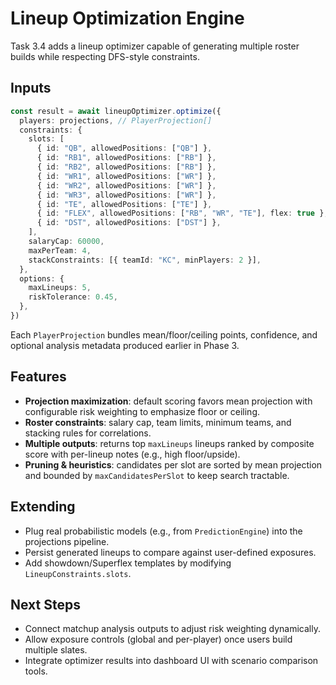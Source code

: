 # Lineup Optimization Engine

Task 3.4 adds a lineup optimizer capable of generating multiple roster builds while respecting DFS-style constraints.

## Inputs

```ts
const result = await lineupOptimizer.optimize({
  players: projections, // PlayerProjection[]
  constraints: {
    slots: [
      { id: "QB", allowedPositions: ["QB"] },
      { id: "RB1", allowedPositions: ["RB"] },
      { id: "RB2", allowedPositions: ["RB"] },
      { id: "WR1", allowedPositions: ["WR"] },
      { id: "WR2", allowedPositions: ["WR"] },
      { id: "WR3", allowedPositions: ["WR"] },
      { id: "TE", allowedPositions: ["TE"] },
      { id: "FLEX", allowedPositions: ["RB", "WR", "TE"], flex: true },
      { id: "DST", allowedPositions: ["DST"] },
    ],
    salaryCap: 60000,
    maxPerTeam: 4,
    stackConstraints: [{ teamId: "KC", minPlayers: 2 }],
  },
  options: {
    maxLineups: 5,
    riskTolerance: 0.45,
  },
})
```

Each `PlayerProjection` bundles mean/floor/ceiling points, confidence, and optional analysis metadata produced earlier in Phase 3.

## Features

- **Projection maximization**: default scoring favors mean projection with configurable risk weighting to emphasize floor or ceiling.
- **Roster constraints**: salary cap, team limits, minimum teams, and stacking rules for correlations.
- **Multiple outputs**: returns top `maxLineups` lineups ranked by composite score with per-lineup notes (e.g., high floor/upside).
- **Pruning & heuristics**: candidates per slot are sorted by mean projection and bounded by `maxCandidatesPerSlot` to keep search tractable.

## Extending

- Plug real probabilistic models (e.g., from `PredictionEngine`) into the projections pipeline.
- Persist generated lineups to compare against user-defined exposures.
- Add showdown/Superflex templates by modifying `LineupConstraints.slots`.

## Next Steps

- Connect matchup analysis outputs to adjust risk weighting dynamically.
- Allow exposure controls (global and per-player) once users build multiple slates.
- Integrate optimizer results into dashboard UI with scenario comparison tools.
